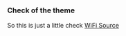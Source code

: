 ### Check of the theme
So this is just a little check
[WiFi Source](https://create.arduino.cc/projecthub/phpoc_man/arduino-dynamic-web-control-8da805)
